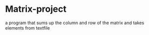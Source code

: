 # Matrix-project
a program that sums up the column and row of the matrix and takes elements from textfile
